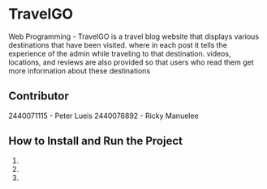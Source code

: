 # TravelGO

Web Programming - TravelGO
is a travel blog website that displays various destinations that have been visited. where in each post it tells the experience of the admin while traveling to that destination. videos, locations, and reviews are also provided so that users who read them get more information about these destinations

## Contributor

2440071115 - Peter Lueis
2440076892 - Ricky Manuelee

## How to Install and Run the Project

1. 
2. 
3. 
